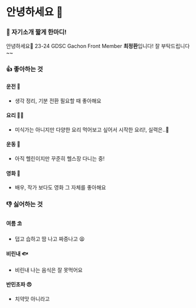 # 안녕하세요 👋

### 💬 자기소개 짧게 한마디!

안녕하세요🙋
23-24 GDSC Gachon Front Member **최정환**입니다!
잘 부탁드립니다~~

### 👍 좋아하는 것

#### 운전 🚗

- 생각 정리, 기분 전환 필요할 때 좋아해요

#### 요리 🧑‍🍳

- 미식가는 아니지만 다양한 요리 먹어보고 싶어서 시작한 요리!, 실력은..🥲

#### 운동 💪

- 아직 헬린이지만 꾸준히 헬스장 다니는 중!

#### 영화 🍿

- 배우, 작가 보다도 영화 그 자체를 좋아해요

### 👎 싫어하는 것

#### 여름 ⛱️

- 덥고 습하고 땀 나고 짜증나고 😫

#### 비린내 🐟

- 비린내 나는 음식은 잘 못먹어요

#### 반민초파 😠

- 치약맛 아니라고
